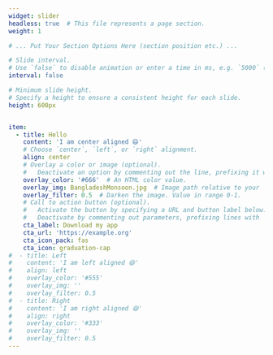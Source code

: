 ```yaml
---
widget: slider
headless: true  # This file represents a page section.
weight: 1

# ... Put Your Section Options Here (section position etc.) ...

# Slide interval.
# Use `false` to disable animation or enter a time in ms, e.g. `5000` (5s).
interval: false

# Minimum slide height.
# Specify a height to ensure a consistent height for each slide.
height: 600px


item:
  - title: Hello
    content: 'I am center aligned 😄'
    # Choose `center`, `left`, or `right` alignment.
    align: center
    # Overlay a color or image (optional).
    #   Deactivate an option by commenting out the line, prefixing it with `#`.
    overlay_color: '#666'  # An HTML color value.
    overlay_img: BangladeshMonsoon.jpg  # Image path relative to your `assets/media/` folder
    overlay_filter: 0.5  # Darken the image. Value in range 0-1.
    # Call to action button (optional).
    #   Activate the button by specifying a URL and button label below.
    #   Deactivate by commenting out parameters, prefixing lines with `#`.
    cta_label: Download my app
    cta_url: 'https://example.org'
    cta_icon_pack: fas
    cta_icon: graduation-cap
#  - title: Left
#    content: 'I am left aligned 😄'
#    align: left
#    overlay_color: '#555'
#    overlay_img: ''
#    overlay_filter: 0.5
#  - title: Right
#    content: 'I am right aligned 😄'
#    align: right
#    overlay_color: '#333'
#    overlay_img: ''
#    overlay_filter: 0.5
---
```



